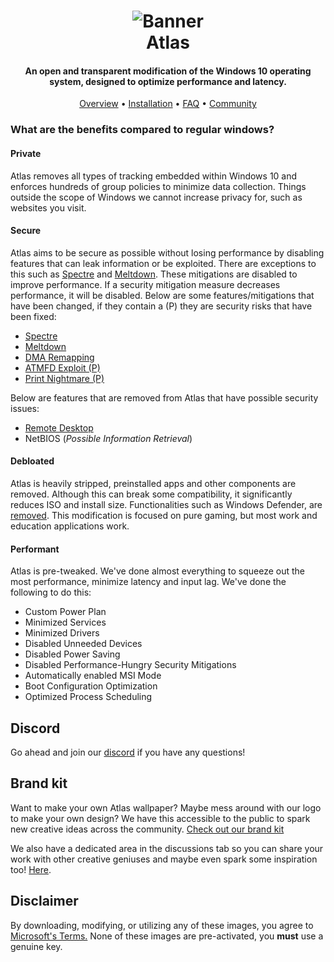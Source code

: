 <h1 align="center">
<img src="https://github.com/Atlas-OS/Atlas/blob/main/img/banner.jpg" alt="Banner"</img>
  <br>
  Atlas
  <br>
</h1>
<h4 align="center">An open and transparent modification of the Windows 10 operating system, designed to optimize performance and latency.</h4>

<p align="center">
  <a href="#Private">Overview</a>
  •
  <a href="https://github.com/Atlas-OS/Atlas/wiki/2.-Installing">Installation</a>
  •
  <a href="https://github.com/Atlas-OS/Atlas/wiki/1.-FAQ#contents">FAQ</a>
  •
  <a href="#Discord">Community</a>
</p>

### What are the benefits compared to regular windows?

#### **Private**

Atlas removes all types of tracking embedded within Windows 10 and enforces hundreds of group policies to minimize data collection. Things outside the scope of Windows we cannot increase privacy for, such as websites you visit.

#### **Secure**

Atlas aims to be secure as possible without losing performance by disabling features that can leak information or be exploited. There are exceptions to this such as [Spectre](https://spectreattack.com/spectre.pdf) and [Meltdown](https://meltdownattack.com/meltdown.pdf). These mitigations are disabled to improve performance.
If a security mitigation measure decreases performance, it will be disabled.
Below are some features/mitigations that have been changed, if they contain a (P) they are security risks that have been fixed:

- [Spectre](https://spectreattack.com/spectre.pdf)
- [Meltdown](https://meltdownattack.com/meltdown.pdf)
- [DMA Remapping](https://docs.microsoft.com/en-us/windows/security/information-protection/kernel-dma-protection-for-thunderbolt)
- [ATMFD Exploit (P)](https://msrc.microsoft.com/update-guide/en-US/vulnerability/CVE-2020-1020)
- [Print Nightmare (P)](https://us-cert.cisa.gov/ncas/current-activity/2021/06/30/printnightmare-critical-windows-print-spooler-vulnerability)

Below are features that are removed from Atlas that have possible security issues:

- [Remote Desktop](https://cve.mitre.org/cgi-bin/cvekey.cgi?keyword=Windows+Remote+Desktop)
- NetBIOS (*Possible Information Retrieval*)

#### **Debloated**

Atlas is heavily stripped, preinstalled apps and other components are removed. Although this can break some compatibility, it significantly reduces ISO and install size. Functionalities such as Windows Defender, are [removed](https://github.com/Atlas-OS/Atlas/wiki/1.-FAQ#13-whats-removed-in-atlas-os). This modification is focused on pure gaming, but most work and education applications work.

#### **Performant**

Atlas is pre-tweaked. We've done almost everything to squeeze out the most performance, minimize latency and input lag.
We've done the following to do this:

- Custom Power Plan
- Minimized Services
- Minimized Drivers
- Disabled Unneeded Devices
- Disabled Power Saving
- Disabled Performance-Hungry Security Mitigations
- Automatically enabled MSI Mode
- Boot Configuration Optimization
- Optimized Process Scheduling

## Discord
Go ahead and join our [discord](https://discord.gg/xx6S3g3HzE) if you have any questions!

## Brand kit
Want to make your own Atlas wallpaper? Maybe mess around with our logo to make your own design? We have this accessible to the public to spark new creative ideas across the community. [Check out our brand kit](./img/atlas_os_logo.ps)

We also have a dedicated area in the discussions tab so you can share your work with other creative geniuses and maybe even spark some inspiration too! [Here](https://github.com/Atlas-OS/Atlas/discussions/categories/community-artwork).

## Disclaimer

By downloading, modifying, or utilizing any of these images, you agree to [Microsoft's Terms.](https://www.microsoft.com/en-us/Useterms/Retail/Windows/10/UseTerms_Retail_Windows_10_English.htm) None of these images are pre-activated, you **must** use a genuine key.
